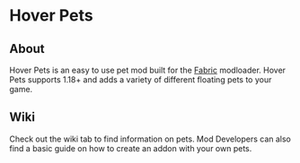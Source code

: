 # Hover Pets

## About

Hover Pets is an easy to use pet mod built for the [Fabric](https://fabricmc.net/) modloader. Hover Pets supports 1.18+ and adds a variety of different floating pets to your game. 

## Wiki

Check out the wiki tab to find information on pets. Mod Developers can also find a basic guide on how to create an addon with your own pets.
